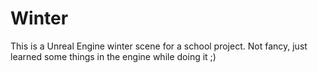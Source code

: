 # Winter

This is a Unreal Engine winter scene for a school project. Not fancy, just learned some things in the engine while doing it ;)

